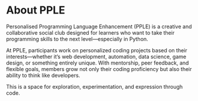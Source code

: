 # About PPLE

Personalised Programming Language Enhancement (PPLE) is a creative and collaborative social club designed for learners who want to take their programming skills to the next level—especially in Python.

At PPLE, participants work on personalized coding projects based on their interests—whether it’s web development, automation, data science, game design, or something entirely unique. With mentorship, peer feedback, and flexible goals, members grow not only their coding proficiency but also their ability to think like developers.

This is a space for exploration, experimentation, and expression through code.

```{tableofcontents}
```

